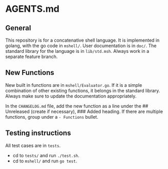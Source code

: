# AGENTS.md

## General

This repository is for a concatenative shell language.
It is implemented in golang, with the go code in `mshell/`.
User documentation is in `doc/`.
The standard library for the language is in `lib/std.msh`.
Always work in a separate feature branch.

## New Functions

New built in functions are in `mshell/Evaluator.go`.
If it is a simple combination of other existing functions, it belongs in the standard library.
Always make sure to update the documentation appropriately.

In the `CHANGELOG.md` file, add the new function as a line under the ## Unreleased (create if necessary), ### Added heading.
If there are multiple functions, group under a `- Functions` bullet.

## Testing instructions

All test cases are in `tests`.

- cd to `tests/` and run `./test.sh`.
- cd to `mshell/` and run `go test`.
